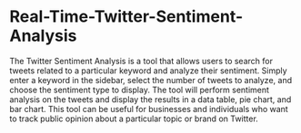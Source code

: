 # Real-Time-Twitter-Sentiment-Analysis
The Twitter Sentiment Analysis is a tool that allows users to search for tweets related to a particular keyword and analyze their sentiment. Simply enter a keyword in the sidebar, select the number of tweets to analyze, and choose the sentiment type to display. The tool will perform sentiment analysis on the tweets and display the results in a data table, pie chart, and bar chart. This tool can be useful for businesses and individuals who want to track public opinion about a particular topic or brand on Twitter. 
